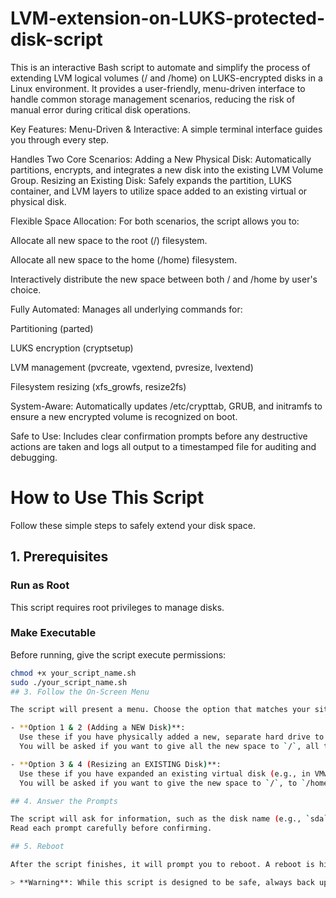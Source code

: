 # LVM-extension-on-LUKS-protected-disk-script
This is an interactive Bash script to automate and simplify the process of extending LVM logical volumes (/ and /home) on LUKS-encrypted disks in a Linux environment. It provides a user-friendly, menu-driven interface to handle common storage management scenarios, reducing the risk of manual error during critical disk operations.

Key Features:
Menu-Driven & Interactive: A simple terminal interface guides you through every step.

Handles Two Core Scenarios:
Adding a New Physical Disk: Automatically partitions, encrypts, and integrates a new disk into the existing LVM Volume Group.
Resizing an Existing Disk: Safely expands the partition, LUKS container, and LVM layers to utilize space added to an existing virtual or physical disk.

Flexible Space Allocation: For both scenarios, the script allows you to:

Allocate all new space to the root (/) filesystem.

Allocate all new space to the home (/home) filesystem.

Interactively distribute the new space between both / and /home by user's choice.

Fully Automated: Manages all underlying commands for:

Partitioning (parted)

LUKS encryption (cryptsetup)

LVM management (pvcreate, vgextend, pvresize, lvextend)

Filesystem resizing (xfs_growfs, resize2fs)

System-Aware: Automatically updates /etc/crypttab, GRUB, and initramfs to ensure a new encrypted volume is recognized on boot.

Safe to Use: Includes clear confirmation prompts before any destructive actions are taken and logs all output to a timestamped file for auditing and debugging.

# How to Use This Script

Follow these simple steps to safely extend your disk space.

## 1. Prerequisites

### Run as Root
This script requires root privileges to manage disks.

### Make Executable
Before running, give the script execute permissions:

```bash
chmod +x your_script_name.sh
sudo ./your_script_name.sh
## 3. Follow the On-Screen Menu

The script will present a menu. Choose the option that matches your situation:

- **Option 1 & 2 (Adding a NEW Disk)**:  
  Use these if you have physically added a new, separate hard drive to the system.  
  You will be asked if you want to give all the new space to `/`, all to `/home`, or split it between them.

- **Option 3 & 4 (Resizing an EXISTING Disk)**:  
  Use these if you have expanded an existing virtual disk (e.g., in VMware, VirtualBox, or a cloud provider).  
  You will be asked if you want to give the new space to `/`, to `/home`, or split it between them.

## 4. Answer the Prompts

The script will ask for information, such as the disk name (e.g., `sda`, `sdb`, etc.) and how much space you want to allocate.  
Read each prompt carefully before confirming.

## 5. Reboot

After the script finishes, it will prompt you to reboot. A reboot is highly recommended to ensure the system correctly applies all changes.

> **Warning**: While this script is designed to be safe, always back up critical data before performing any disk management operations.
